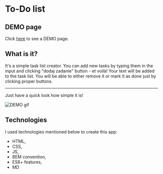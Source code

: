 # To-Do list

## DEMO page

Click [here](https://mcbombipl.github.io/to-do-list/) to see a DEMO page.

## What is it?

It's a simple task list creator. You can add new tasks by typing them in the input and clicking "dodaj zadanie" button - et voilà! Your text will be added to the task list. You will be able to either remove it or mark it as done just by clicking proper buttons.
 ***
Just have a quick look how simple it is!

![DEMO gif]()

## Technologies

I used technologies mentioned below to create this app:
- HTML,
- CSS,
- JS,
- BEM convention,
- ES6+ features,
- MD
